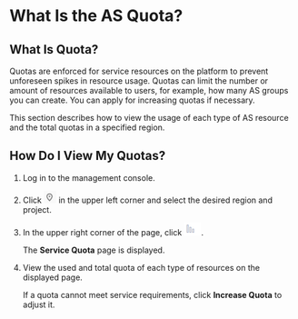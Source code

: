 # What Is the AS Quota?<a name="EN-US_TOPIC_0153322262"></a>

## What Is Quota?<a name="section763325110543"></a>

Quotas are enforced for service resources on the platform to prevent unforeseen spikes in resource usage. Quotas can limit the number or amount of resources available to users, for example, how many AS groups you can create. You can apply for increasing quotas if necessary.

This section describes how to view the usage of each type of AS resource and the total quotas in a specified region.

## How Do I View My Quotas?<a name="section7824534115518"></a>

1.  Log in to the management console.
2.  Click  ![](figures/icon-region-6.png)  in the upper left corner and select the desired region and project.
3.  In the upper right corner of the page, click  ![](figures/my-quota.png).

    The  **Service Quota**  page is displayed.

4.  View the used and total quota of each type of resources on the displayed page.

    If a quota cannot meet service requirements, click  **Increase Quota**  to adjust it.


